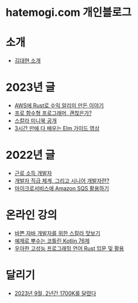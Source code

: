 
# hatemogi.com 개인블로그

# 소개
  - [김대현 소개](intro/intro.md)
  <!-- - [온라인 강의](intro/courses.md) -->

# 2023년 글
  <!-- - [Elm으로 만든 탁구 점수판 앱](2023/0920-elm-pingpong.md) -->
  - [AWS에 Rust로 수익 알리미 만든 이야기](2023/0811-serverless-notification.md)
  - [프로 함수형 프로그래머, 괜찮은가?](2023/0526-profp-ok.md)
  - [스칼라 미니북 공개](2023/0428-scalabook.md)
  - [3시간 만에 다 배우는 Elm 가이드 영상](2023/0101-3hour-elm.md)

# 2022년 글
  - [근로 소득 개발자](2022/0825-salary-developer.md)
  - [개발자 직급 체계, 그리고 시니어 개발자란?](2022/0722-developer-rank.md)
  - [마이크로서비스에 Amazon SQS 활용하기](2022/0801-amazon-sqs.md)

# 온라인 강의
  - [바쁜 자바 개발자를 위한 스칼라 맛보기](course/scala-for-java-developers.md)
  - [예제로 뿌수는 코틀린 Kotlin 76제](course/kotlin-examples.md)
  - [우아한 고성능 프로그래밍 언어 Rust 입문 및 활용](course/rust-practical-guid.md)

# 달리기
  - [2023년 9월, 2년간 1700K를 달렸다](running/2023-09-19.md)